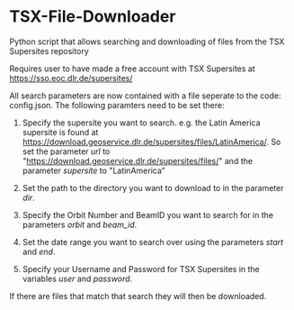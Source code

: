 # TSX-File-Downloader
Python script that allows searching and downloading of files from the TSX Supersites repository

Requires user to have made a free account with TSX Supersites at https://sso.eoc.dlr.de/supersites/

All search parameters are now contained with a file seperate to the code: config.json.
The following paramters need to be set there:

1. Specify the supersite you want to search. e.g. the Latin America supersite is found at https://download.geoservice.dlr.de/supersites/files/LatinAmerica/.
So set the parameter *url* to "https://download.geoservice.dlr.de/supersites/files/"
and the parameter *supersite* to "LatinAmerica"

2. Set the path to the directory you want to download to in the parameter *dir*.

3. Specify the Orbit Number and BeamID you want to search for in the parameters *orbit* and *beam_id*.

4. Set the date range you want to search over using the parameters *start* and *end*.

5. Specify your Username and Password for TSX Supersites in the variables *user* and *password*.

If there are files that match that search they will then be downloaded.
